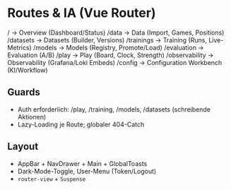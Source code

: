 # Routes & IA (Vue Router)

/                → Overview (Dashboard/Status)
/data            → Data (Import, Games, Positions)
/datasets        → Datasets (Builder, Versions)
/trainings        → Training (Runs, Live-Metrics)
/models          → Models (Registry, Promote/Load)
/evaluation      → Evaluation (A/B)
/play            → Play (Board, Clock, Strength)
/observability   → Observability (Grafana/Loki Embeds)
/config          → Configuration Workbench (KI/Workflow)

## Guards
- Auth erforderlich: /play, /training, /models, /datasets (schreibende Aktionen)
- Lazy-Loading je Route; globaler 404-Catch

## Layout
- AppBar + NavDrawer + Main + GlobalToasts
- Dark-Mode-Toggle, User-Menu (Token/Logout)
- `router-view` + `Suspense`
